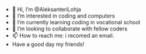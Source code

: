 - 👋 Hi, I’m @AleksanteriLohja
- 👀 I’m interested in coding and computers
- 🌱 I’m currently learning coding in vocational school
- 💞️ I’m looking to collaborate with fellow coders
- 📫 How to reach me: i recomed an email.
-   Have a good day my friends!

<!---
AleksanteriLohja/AleksanteriLohja is a ✨ special ✨ repository because its `README.md` (this file) appears on your GitHub profile.
You can click the Preview link to take a look at your changes.
--->
